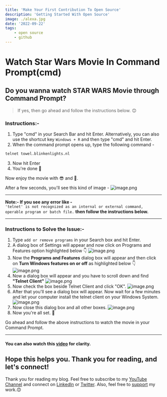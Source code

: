 ```yaml
---
title: 'Make Your First Contribution To Open Source'
description: 'Getting Started With Open Source'
image: ./alexa.jpg
date: '2022-09-22'
tags: 
    - open source
    - github
---
```


# Watch Star Wars Movie In Command Prompt(cmd)

## Do you wanna watch STAR WARS Movie through Command Prompt?
> If yes, then go ahead and follow the instructions below. 😊


### Instructions:-

1. Type "cmd" in your Search Bar and hit Enter. Alternatively, you can also use the shortcut key `Windows + R` and then type "cmd" and hit Enter.
2. When the command prompt opens up, type the following command -
```cmd
telnet towel.blinkenlights.nl
```
3. Now hit Enter
4. You're done 🎉

Now enjoy the movie with 😎 and 🍿. 

After a few seconds, you'll see this kind of image - 
![image.png](https://cdn.hashnode.com/res/hashnode/image/upload/v1644739973185/QgyjUiKls.png)

--- 
**Note:- If you see any error like -**   
` 'telnet' is not recognized as an internal or external command, operable program or batch file.
`
**then follow the instructions below.**

---

### Instructions to Solve the Issue:-

1. Type `add or remove programs` in your Search box and hit Enter.
2. A dialog box of Settings will appear and now click on Programs and Features option highlighted below 👇 
![image.png](https://cdn.hashnode.com/res/hashnode/image/upload/v1644740320451/ZNYilp1ZR.png)
3. Now the **Programs and Features** dialog box will appear and then click on **Turn Windows features on or off** as highlighted below 👇 
![image.png](https://cdn.hashnode.com/res/hashnode/image/upload/v1644740555060/KnJ3-tLvm.png)
4. Now a dialog box will appear and you have to scroll down and find **"Telnet Client"** 
![image.png](https://cdn.hashnode.com/res/hashnode/image/upload/v1644740766491/-ZJncHzJI.png)
5. Now check the box beside Telnet Client and click "OK". 
![image.png](https://cdn.hashnode.com/res/hashnode/image/upload/v1644740892003/M8-U5QJzn.png)
6. After that you'll see a dialog box will appear. Now wait for a few minutes and let your computer install the telnet client on your Windows System.
![image.png](https://cdn.hashnode.com/res/hashnode/image/upload/v1644739753295/5iJkn6Cpp.png)
7. Now close this dialog box and all other boxes. 
![image.png](https://cdn.hashnode.com/res/hashnode/image/upload/v1644739828423/2K1EQGz8t.png)
8. Now you're all set. 🎉

Go ahead and follow the above instructions to watch the movie in your Command Prompt. 

--- 

#### You can also watch this [video](https://youtu.be/seZUKcd4-nE) for clarity.

## Hope this helps you. Thank you for reading, and let's connect!
Thank you for reading my blog. Feel free to subscribe to my [YouTube Channel](https://www.youtube.com/channel/UCsuzc8lqAbgUYo4yzpjtfSw) and connect on [LinkedIn](https://www.linkedin.com/in/susmita-dey-15a15a210/) or [Twitter](https://twitter.com/its_SusmitaDey).
Also, feel free to [support](https://www.buymeacoffee.com/susmitadey) my work.😊
